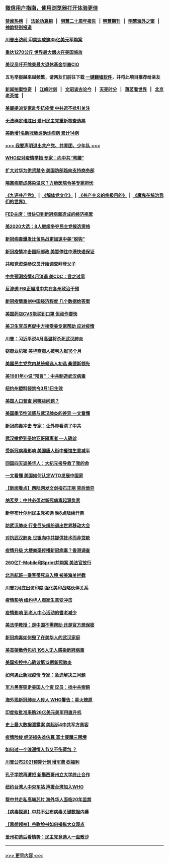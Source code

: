 ### [微信用户指南，使用浏览器打开体验更佳](https://github.com/gfw-breaker/banned-news1/blob/master/indexes/wechat-guide.md?t=0)
#### [禁闻热榜](热点新闻.md?t=0)  &nbsp;&nbsp;|&nbsp;&nbsp; [法轮功真相](https://github.com/gfw-breaker/truth/blob/master/README.md?t=0) &nbsp;&nbsp;|&nbsp;&nbsp; [明慧二十周年报告](https://github.com/gfw-breaker/mh-reports/blob/master/README.md?t=0) &nbsp;&nbsp;|&nbsp;&nbsp;[明慧期刊](https://github.com/gfw-breaker/mh-qikan) &nbsp;&nbsp;|&nbsp;&nbsp; [明慧海外之窗](https://github.com/gfw-breaker/mh-news/blob/master/README.md?t=0) &nbsp;&nbsp;|&nbsp;&nbsp; [神韵特别报道](https://github.com/gfw-breaker/mh-news/blob/master/shenyun.md?t=0)
#### [川普出访前 印美达成逾35亿美元军购案](../pages/nsc412/n11865444.md?t=02132055) 
#### [重达1270公斤 世界最大烟火在美国施放](../pages/nsc412/n11865198.md?t=02132055) 
#### [美议员吁开除美最大退休基金华裔CIO](../pages/nsc412/n11865230.md?t=02132055) 
#### 五毛举报越来越频繁，请网友们前往下载 [一键翻墙软件](https://github.com/gfw-breaker/ssr-accounts)，并将此项目推荐给亲友
#### [新闻拍案惊奇](https://github.com/gfw-breaker/banned-news1/blob/master/pages/link4.md) &nbsp;&nbsp;|&nbsp;&nbsp; [江峰时刻](https://github.com/gfw-breaker/banned-news1/blob/master/pages/link4.md) &nbsp;&nbsp;|&nbsp;&nbsp; [文昭谈古论今](https://github.com/gfw-breaker/banned-news1/blob/master/pages/link4.md) &nbsp;&nbsp;|&nbsp;&nbsp; [天亮时分](https://github.com/gfw-breaker/banned-news1/blob/master/pages/link4.md) &nbsp;&nbsp;|&nbsp;&nbsp; [萧茗看世界](https://github.com/gfw-breaker/banned-news1/blob/master/pages/link4.md) &nbsp;&nbsp;|&nbsp;&nbsp; [北京老茶馆](https://github.com/gfw-breaker/banned-news1/blob/master/pages/link4.md) &nbsp;&nbsp;|&nbsp;&nbsp; 
#### [美屡提派专家赴华抗疫情 中共迟不批引关注](../pages/nsc412/n11864719.md?t=02132055) 
#### [无法确定谁胜出 爱州民主党重新核查选票](../pages/nsc412/n11864830.md?t=02132055) 
#### [美新增1名新冠肺炎确诊病例 累计14例](../pages/nsc412/n11864893.md?t=02132055) 
#### [>>> 我要声明退出共产党、共青团、少年队 <<<](https://github.com/begood0513/goodnews/blob/master/quit/letter.md) 
#### [WHO应对疫情举措 专家：向中共“弯腰”](../pages/nsc412/n11864727.md?t=02132055) 
#### [扩大对华为供货禁令 美国防部趋向支持商务部](../pages/nsc412/n11864773.md?t=02132055) 
#### [隔离病房成感染温床？方舱医院令美专家担忧](../pages/nsc412/n11864575.md?t=02132055) 
#### [《九评共产党》](https://github.com/begood0513/9ping.md/blob/master/README.md) &nbsp;|&nbsp; [《解体党文化》](../../../../jtdwh.md/blob/master/README.md)  &nbsp;|&nbsp; [《共产主义的终极目的》](../../../../gczydzjmd.md/blob/master/README.md) &nbsp;|&nbsp; [《魔鬼在统治我们的世界》](../../../../mgztzwmdsj.md/blob/master/README.md) 
#### [FED主席：很快见到新冠病毒造成的经济拖累](../pages/nsc412/n11864507.md?t=02132055) 
#### [美2020大选：8人继续争夺民主党候选资格](../pages/nsc412/n11864327.md?t=02132055) 
#### [新冠病毒爆发比贸易战更加速中美“脱钩”](../pages/nsc412/n11864470.md?t=02132055) 
#### [新冠疫情冲击国际邮政 美暂停往中港快递保证](../pages/nsc412/n11864207.md?t=02132055) 
#### [共和党资深参议员开始调查拜登父子](../pages/nsc412/n11863984.md?t=02132055) 
#### [中共预测疫情4月消退 美CDC：言之过早](../pages/nsc412/n11864310.md?t=02132055) 
#### [反渗透 FBI正瞄准中共在各州政治干预](../pages/nsc412/n11864300.md?t=02132055) 
#### [新冠疫情重创中国经济程度 几个数据给答案](../pages/nsc412/n11864203.md?t=02132055) 
#### [美国药店CVS能买到口罩 但动作要快](../pages/nsc412/n11862438.md?t=02132055) 
#### [美卫生官员再促中方接受美专家帮助 应对疫情](../pages/nsc412/n11864043.md?t=02132055) 
#### [川普：习近平说4月高温将杀死武汉肺炎](../pages/nsc412/n11860814.md?t=02132055) 
#### [窃商业机密 美华裔商人被判入狱16个月](../pages/nsc412/n11863911.md?t=02132055) 
#### [美国民主党党内总统候选人初选 桑德斯领先](../pages/nsc412/n11863475.md?t=02132055) 
#### [美1981年小说“预言”：中共制造武汉病毒](../pages/nsc412/n11863306.md?t=02132055) 
#### [纽约州塑料袋禁令3月1日生效](../pages/nsc412/n11862832.md?t=02132055) 
#### [美国人口普查  问哪些问题？](../pages/nsc412/n11862808.md?t=02132055) 
#### [美国季节性流感与武汉肺炎的差异 一文看懂](../pages/nsc412/n11862428.md?t=02132055) 
#### [新冠病毒冲击 专家：让外界看清了中共](../pages/nsc412/n11862280.md?t=02132055) 
#### [武汉撤侨到圣地亚哥隔离者 一人确诊](../pages/nsc412/n11862460.md?t=02132055) 
#### [受新冠病毒影响 美国唐人街中餐馆生意减半](../pages/nsc412/n11861940.md?t=02132055) 
#### [回国四天返美华人：大纪元报导救了我的命](../pages/nsc412/n11862181.md?t=02132055) 
#### [一文看懂 美国如何认定WTO发展中国家](../pages/nsc412/n11862051.md?t=02132055) 
#### [【新闻看点】西陆网发文剑指石正丽 背后诡异](../pages/nsc412/n11861792.md?t=02132055) 
#### [纳瓦罗：中共必须对新冠病毒起源负责](../pages/nsc412/n11861810.md?t=02132055) 
#### [新罕布什尔州民主党初选 晚8点陆续开票](../pages/nsc412/n11861872.md?t=02132055) 
#### [防武汉肺炎 行业巨头纷纷退出世界移动大会](../pages/nsc412/n11861795.md?t=02132055) 
#### [对抗武汉肺炎 世银向中共提供技术而非贷款](../pages/nsc412/n11861652.md?t=02132055) 
#### [疫情升级 大楼粪渠传播新冠病毒？香港调查](../pages/nsc412/n11861556.md?t=02132055) 
#### [260亿T-Mobile和Sprint并购案 美法官放行](../pages/nsc412/n11861511.md?t=02132055) 
#### [北京航班一乘客带死鸟入境 被美海关拦截](../pages/nsc412/n11861317.md?t=02132055) 
#### [川普2月底出访印度 强化美印战略伙伴关系](../pages/nsc412/n11860557.md?t=02132055) 
#### [疫情影响  纽约华人商家生意受冲击](../pages/nsc412/n11860284.md?t=02132055) 
#### [疫情影响  到老人中心活动的耆老减少](../pages/nsc412/n11860199.md?t=02132055) 
#### [美法学教授：是中国不需帮助 还是官方想保密](../pages/nsc412/n11859492.md?t=02132055) 
#### [新冠病毒如何毁了在美华人的武汉家庭](../pages/nsc412/n11859524.md?t=02132055) 
#### [美首架撤侨包机 195人无人感染新冠病毒](../pages/nsc412/n11859908.md?t=02132055) 
#### [美国疾控中心确诊第13例新冠肺炎](../pages/nsc412/n11859966.md?t=02132055) 
#### [如何遏止新冠疫情 专家：急迫解决三问题](../pages/nsc412/n11859685.md?t=02132055) 
#### [军方黑客窃走美国人个资 议员：找中共索赔](../pages/nsc412/n11859371.md?t=02132055) 
#### [海外现新冠肺炎人传人 WHO警告：星火燎原](../pages/nsc412/n11859252.md?t=02132055) 
#### [印度拟批准采购26亿美元美军用直升机](../pages/nsc412/n11859143.md?t=02132055) 
#### [史上最大数据泄露案 美起诉4中共军方黑客](../pages/nsc412/n11859115.md?t=02132055) 
#### [疫情险峻 经济损失难估算 富士康曝三困境](../pages/nsc412/n11859120.md?t=02132055) 
#### [如何过一个浪漫情人节又不伤荷包 ？](../pages/nsc412/n11858969.md?t=02132055) 
#### [川普公布2021预算计划 增军费 砍福利](../pages/nsc412/n11859012.md?t=02132055) 
#### [孔子学院再遭拒 新墨西哥州立大学终止合作](../pages/nsc412/n11858661.md?t=02132055) 
#### [纽约台湾人中央车站  声援台湾加入WHO](../pages/nsc412/n11857757.md?t=02132055) 
#### [帮中共走私高端芯片 海外华人面临20年监禁](../pages/nsc412/n11855016.md?t=02132055) 
#### [【病毒探源】中共不公布病毒关键数据内幕](../pages/nsc412/n11856584.md?t=02132055) 
#### [【思想领袖】谷歌脸书如何操纵大众观点](../pages/nsc412/n11680874.md?t=02132055) 
#### [爱州初选后看情势：民主党竞选人一盘散沙](../pages/nsc412/n11856557.md?t=02132055) 

----
#### [ >>> 更早内容 <<< ](../indexes/nsc412-earlier.md)
